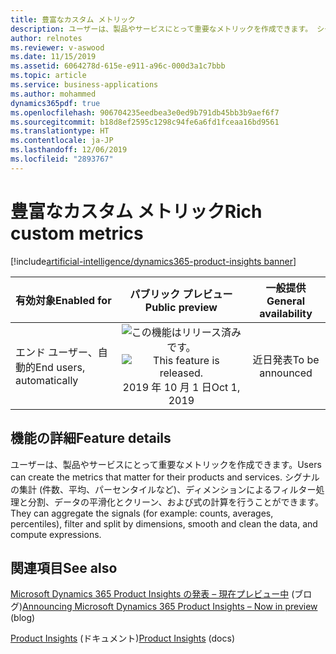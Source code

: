 ```yaml
---
title: 豊富なカスタム メトリック
description: ユーザーは、製品やサービスにとって重要なメトリックを作成できます。 シグナルの集計 (件数、平均、パーセンタイルなど)、ディメンションによるフィルター処理と分割、データの平滑化とクリーン、および式の計算を行うことができます。
author: relnotes
ms.reviewer: v-aswood
ms.date: 11/15/2019
ms.assetid: 6064278d-615e-e911-a96c-000d3a1c7bbb
ms.topic: article
ms.service: business-applications
ms.author: mohammed
dynamics365pdf: true
ms.openlocfilehash: 906704235eedbea3e0ed9b791db45bb3b9aef6f7
ms.sourcegitcommit: b18d8ef2595c1298c94fe6a6fd1fceaa16bd9561
ms.translationtype: HT
ms.contentlocale: ja-JP
ms.lasthandoff: 12/06/2019
ms.locfileid: "2893767"
---
```

# <a name="rich-custom-metrics"></a><span data-ttu-id="a59a8-104">豊富なカスタム メトリック</span><span class="sxs-lookup"><span data-stu-id="a59a8-104">Rich custom metrics</span></span>
[!include[artificial-intelligence/dynamics365-product-insights banner](../includes/artificial-intelligence/dynamics365-product-insights.md)]

| <span data-ttu-id="a59a8-105">有効対象</span><span class="sxs-lookup"><span data-stu-id="a59a8-105">Enabled for</span></span>    |  <span data-ttu-id="a59a8-106">パブリック プレビュー</span><span class="sxs-lookup"><span data-stu-id="a59a8-106">Public preview</span></span> | <span data-ttu-id="a59a8-107">一般提供</span><span class="sxs-lookup"><span data-stu-id="a59a8-107">General availability</span></span> | 
| ---------- | :----------: |:----------: |
|<span data-ttu-id="a59a8-108">エンド ユーザー、自動的</span><span class="sxs-lookup"><span data-stu-id="a59a8-108">End users, automatically</span></span>|<span data-ttu-id="a59a8-109">![この機能はリリース済みです。](/dynamics365-release-plan/media/green-checkmark.png "この機能はリリース済みです。")</span><span class="sxs-lookup"><span data-stu-id="a59a8-109">![This feature is released.](/dynamics365-release-plan/media/green-checkmark.png "This feature is released.")</span></span> <span data-ttu-id="a59a8-110">2019 年 10 月 1 日</span><span class="sxs-lookup"><span data-stu-id="a59a8-110">Oct 1, 2019</span></span>| <span data-ttu-id="a59a8-111">近日発表</span><span class="sxs-lookup"><span data-stu-id="a59a8-111">To be announced</span></span>|






## <a name="feature-details"></a><span data-ttu-id="a59a8-112">機能の詳細</span><span class="sxs-lookup"><span data-stu-id="a59a8-112">Feature details</span></span>
<!--feature detail start -->
<span data-ttu-id="a59a8-113">ユーザーは、製品やサービスにとって重要なメトリックを作成できます。</span><span class="sxs-lookup"><span data-stu-id="a59a8-113">Users can create the metrics that matter for their products and services.</span></span> <span data-ttu-id="a59a8-114">シグナルの集計 (件数、平均、パーセンタイルなど)、ディメンションによるフィルター処理と分割、データの平滑化とクリーン、および式の計算を行うことができます。</span><span class="sxs-lookup"><span data-stu-id="a59a8-114">They can aggregate the signals (for example: counts, averages, percentiles), filter and split by dimensions, smooth and clean the data, and compute expressions.</span></span>
<!--feature detail end -->










## <a name="see-also"></a><span data-ttu-id="a59a8-115">関連項目</span><span class="sxs-lookup"><span data-stu-id="a59a8-115">See also</span></span>

<span data-ttu-id="a59a8-116">[Microsoft Dynamics 365 Product Insights の発表 – 現在プレビュー中](https://cloudblogs.microsoft.com/dynamics365/bdm/2019/10/02/announcing-microsoft-dynamics-365-product-insights-now-in-preview/) (ブログ)</span><span class="sxs-lookup"><span data-stu-id="a59a8-116">[Announcing Microsoft Dynamics 365 Product Insights – Now in preview](https://cloudblogs.microsoft.com/dynamics365/bdm/2019/10/02/announcing-microsoft-dynamics-365-product-insights-now-in-preview/) (blog)</span></span>

<span data-ttu-id="a59a8-117">[Product Insights](https://docs.microsoft.com/dynamics365/product-insights/) (ドキュメント)</span><span class="sxs-lookup"><span data-stu-id="a59a8-117">[Product Insights](https://docs.microsoft.com/dynamics365/product-insights/) (docs)</span></span>
